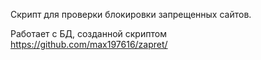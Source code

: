 Скрипт для проверки блокировки запрещенных сайтов.

Работает с БД, созданной скриптом https://github.com/max197616/zapret/

